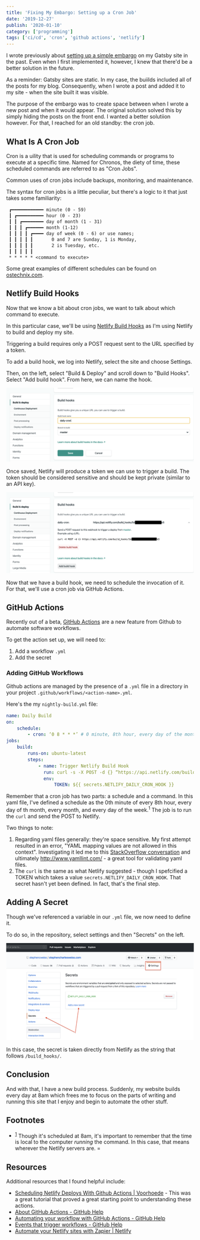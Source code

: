 ```yaml
---
title: 'Fixing My Embargo: Setting up a Cron Job'
date: '2019-12-27'
publish: '2020-01-10'
category: ['programming']
tags: ['ci/cd', 'cron', 'github actions', 'netlify']
---
```


I wrote previously about [setting up a simple embargo](../../2019-10-16/gatsby-simple-embargo) on my Gatsby site in the past. Even when I first implemented it, however, I knew that there'd be a better solution in the future.

As a reminder: Gatsby sites are static. In my case, the buiilds included all of the posts for my blog. Consequently, when I wrote a post and added it to my site - when the site built it was visible.

The purpose of the embargo was to create space between when I wrote a new post and when it would appear. The original solution solved this by simply hiding the posts on the front end. I wanted a better solutiion however. For that, I reached for an old standby: the cron job.

## What Is A Cron Job

Cron is a uility that is used for scheduling commands or programs to execute at a specific time. Named for Chronos, the diety of time, these scheduled commands are referred to as "Cron Jobs".

Common uses of cron jobs include backups, monitoring, and maaintenance.

The syntax for cron jobs is a little peculiar, but there's a logic to it that just takes some familiarity:

```shell
 ┏━━━━━━━━━━━━ minute (0 - 59)
 ┃ ┏━━━━━━━━━━ hour (0 - 23)
 ┃ ┃ ┏━━━━━━━━ day of month (1 - 31)
 ┃ ┃ ┃ ┏━━━━━━ month (1-12)
 ┃ ┃ ┃ ┃ ┏━━━━ day of week (0 - 6) or use names;
 ┃ ┃ ┃ ┃ ┃       0 and 7 are Sunday, 1 is Monday,
 ┃ ┃ ┃ ┃ ┃       2 is Tuesday, etc.
 ┃ ┃ ┃ ┃ ┃
 * * * * * <command to execute>
```

Some great examples of different schedules can be found on [ostechnix.com](https://www.ostechnix.com/a-beginners-guide-to-cron-jobs/).

## Netlify Build Hooks

Now that we know a bit about cron jobs, we want to talk about which command to execute.

In this particular case, we'll be using [Netlify Build Hooks](https://docs.netlify.com/configure-builds/build-hooks/#app) as I'm using Netlify to build and deploy my site.

Triggering a build requires only a POST request sent to the URL specified by a token.

To add a build hook, we log into Netlify, select the site and choose Settings.

Then, on the left, select "Build & Deploy" and scroll down to "Build Hooks". Select "Add build hook". From here, we can name the hook.

![](./build-hook-configure.png)

Once saved, Netlify will produce a token we can use to trigger a build. The token should be considered sensitive and should be kept private (similar to an API key).

![](./build-hook-result.png)

Now that we have a build hook, we need to schedule the invocation of it. For that, we'll use a cron job via GitHub Actions.

## GitHub Actions

Recently out of a beta, [GitHub Actions](https://github.com/features/actions) are a new feature from Github to automate software workflows.

To get the action set up, we will need to:

1.  Add a workflow `.yml`
2.  Add the secret

### Adding GitHub Workflows

Github actions are managed by the presence of a `.yml` file in a directory in your project `.github/workflows/<action-name>.yml`.

Here's the my `nightly-build.yml` file:

```yaml
name: Daily Build
on:
    schedule:
        - cron: ‘0 8 * * *’ # 0 minute, 8th hour, every day of the month, every month, every day of the week (UTC)*
jobs:
    build:
        runs-on: ubuntu-latest
        steps:
            - name: Trigger Netlify Build Hook
              run: curl -s -X POST -d {} “https://api.netlify.com/build_hooks/${TOKEN}”
              env:
                  TOKEN: ${{ secrets.NETLIFY_DAILY_CRON_HOOK }}
```

Remember that a cron job has two parts: a schedule and a command. In this yaml file, I've defined a schedule as the 0th minute of every 8th hour, every day of th month, every month, and every day of the week.<sup>1</sup> The job is to run the `curl` and send the POST to Netlify.

Two things to note:

1.  Regarding yaml files generally: they're space sensitive. My first attempt resulted in an error, "YAML mapping values are not allowed in this context". Investigating it led me to this [StackOverflow conversation](https://stackoverflow.com/questions/31313452/yaml-mapping-values-are-not-allowed-in-this-context) and ultimately <http://www.yamllint.com/> - a great tool for validating yaml files.
2.  The `curl` is the same as what Netlify suggested - though I spefcified a TOKEN which takes a value `secrets.NETLIFY_DAILY_CRON_HOOK`. That secret hasn't yet been defined. In fact, that's the final step.

## Adding A Secret

Though we've referenced a variable in our `.yml` file, we now need to define it.

To do so, in the repository, select settings and then "Secrets" on the left.

![](./github-secrets.png)

In this case, the secret is taken directly from Netlify as the string that follows `/build_hooks/`.

## Conclusion

And with that, I have a new build process. Suddenly, my website builds every day at 8am which frees me to focus on the parts of writing and running this site that I enjoy and begin to automate the other stuff.

## Footnotes

-   <sup>[1](#fn1)</sup> Though it's scheduled at 8am, it's important to remember that the time is local to the computer _running_ the command. In this case, that means wherever the Netlify servers are. =

## Resources

Additional resources that I found helpful include:

-   [Scheduling Netlify Deploys With Github Actions | Voorhoede](https://www.voorhoede.nl/en/blog/scheduling-netlify-deploys-with-github-actions/) - This was a great tutorial that proved a great starting point to understanding these actions.
-   [About GitHub Actions - GitHub Help](https://help.github.com/en/articles/about-github-actions)
-   [Automating your workflow with GitHub Actions - GitHub Help](https://help.github.com/en/categories/automating-your-workflow-with-github-actions)
-   [Events that trigger workflows - GitHub Help](https://help.github.com/en/articles/events-that-trigger-workflows)
-   [Automate your Netlify sites with Zapier | Netlify](https://www.netlify.com/blog/2018/11/07/automate-your-netlify-sites-with-zapier/)
